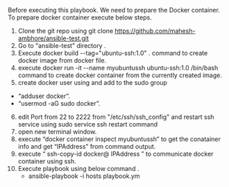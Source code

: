 Before executing this playbook. We need to prepare the Docker container. To prepare docker container execute below steps.

1) Clone the git repo using git clone https://github.com/mahesh-ambhore/ansible-test.git
2) Go to "ansible-test" directory .
3) Execute docker build --tag="ubuntu-ssh:1.0" .  command to create docker image from docker file.
4) execute docker run -it --name myubuntussh ubuntu-ssh:1.0 /bin/bash command to create docker container from the currently created image.
5) create docker user using and add to the sudo group
-  “adduser docker”.
- “usermod -aG sudo docker”.
6) edit Port from 22 to 2222 from "/etc/ssh/ssh_config" and restart ssh service using sudo service ssh restart command
7) open new terminal window.
8) execute “docker container inspect myubuntussh” to get the conatainer info and get “IPAddress” from command output.
9) execute “ ssh-copy-id docker@ IPAddress ” to communicate docker container using ssh.
10) Execute playbook using below command .
     - ansible-playbook -i hosts playbook.ym
